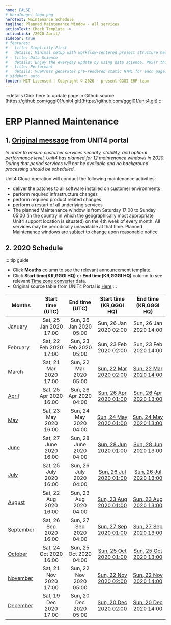 ```yaml
---
home: FALSE
# heroImage: logo.png
heroText: Maintenance Schedule
tagline: Planned Maintenance Window - all services
actionText: Check Template ->
actionLink: /2020 April/
sidebar: true
# features:
# - title: Simplicity First
#   details: Minimal setup with workflow-centered project structure helps you focus on working.
# - title: Data Science
#   details: Enjoy the everyday update by using data science. POSTr thinks and self-evolve to get it work smoother. 
# - title: Performant
#   details: VuePress generates pre-rendered static HTML for each page, and runs as an SPA once a page is loaded.
# sidebar: auto
footer: MIT Licensed | Copyright © 2020 - present GGGI ERP-team
---
```

<!-- 
# Hello VuePress

박하원 안녕
current route is : {{$route.path}}

*Italid* **bold** and `monospace` -->
:::details Click here to update page in Github source
[https://github.com/gggi01/unit4.git](https://github.com/gggi01/unit4.git)
:::
# ERP Planned Maintenance 
## 1. [Original message](https://community4u.unit4.com/cloud/maintenance) from UNIT4 portal

*In order to ensure customer services security, stability, and optimal performance level, Unit4 has planned for 12 maintenance windows in 2020.
During that period services will not be available and no background processing should be scheduled.*

Unit4 Cloud operation will conduct the following maintenance activities:

- deliver the patches to all software installed on customer environments
- perform required infrastructure changes
- perform required product related changes
- perform a restart of all underlying services
- The planned Maintenance window is from Saturday 17:00 to Sunday 05:00 (in the country in which the geographically most appropriate Unit4 support location is situated) on the 4th week of every month. All services may be periodically unavailable at that time. Planned Maintenance windows are subject to change upon reasonable notice.

## 2. 2020 Schedule

::: tip guide
- Click **Mouths** column to see the relevant announcement template.
- Click **Start time(KR,GGGI HQ)** or **End time(KR,GGGI HQ)** column to see relevant [Time zone converter](https://www.timeanddate.com/) data.
- Original source table from UNIT4 Portal is [Here](https://community4u.unit4.com/cloud/maintenance)
:::

| Months                          | **Start time (UTC)**     | **End time (UTC)**       | Start time (KR,GGGI HQ) | End time (KR,GGGI HQ)  |
| -------------                   |:-------------------:| :--------------:    |:---------------:       |:--------------:       |
| January                         | Sat, 25 Jan 2020 17:00|Sun, 26 Jan 2020 05:00 |Sun, 26 Jan 2020 02:00| Sun, 26 Jan 2020 14:00|
| February                        | Sat, 22 Feb 2020 17:00|Sun, 23 Feb 2020 05:00 |Sun, 23 Feb 2020 02:00| Sun, 23 Feb 2020 14:00|
| [March](/2020%20March/)         | Sat, 21 Mar 2020 17:00|Sun, 22 Mar 2020 05:00|[Sun, 22 Mar 2020 02:00](https://www.timeanddate.com/worldclock/converter.html?iso=20200321T170000&p1=1440&p2=235)|[Sun, 22 Mar 2020 14:00](https://www.timeanddate.com/worldclock/converter.html?iso=20200322T050000&p1=1440&p2=235)|
| [April](/2020%20April/)         | Sat, 25 Apr 2020 16:00|Sun, 26 Apr 2020 04:00 |[Sun, 26 Apr 2020 01:00](https://www.timeanddate.com/worldclock/converter.html?iso=20200425T160000&p1=1440&p2=235)|[Sun, 26 Apr 2020 13:00](https://www.timeanddate.com/worldclock/converter.html?iso=20200426T040000&p1=1440&p2=235)
| [May](/2020%20May/)             | Sat, 23 May 2020 16:00|Sun, 24 May 2020 04:00 |[Sun, 24 May 2020 01:00](https://www.timeanddate.com/worldclock/converter.html?iso=20200523T160000&p1=1440&p2=235)|[Sun, 24 May 2020 13:00](https://www.timeanddate.com/worldclock/converter.html?iso=20200524T040000&p1=1440&p2=235)
| [June](/2020%20June/)           | Sat, 27 June 2020 16:00|Sun, 28 June 2020 04:00 |[Sun, 28 Jun 2020 01:00](https://www.timeanddate.com/worldclock/converter.html?iso=20200627T160000&p1=1440&p2=235)|[Sun, 28 Jun 2020 13:00](https://www.timeanddate.com/worldclock/converter.html?iso=20200628T040000&p1=1440&p2=235)|
| [July](/2020%20July/)           | Sat, 25 July 2020 16:00|Sun, 26 July 2020 04:00 |[Sun, 26 Jul 2020 01:00](https://www.timeanddate.com/worldclock/converter.html?iso=20200725T160000&p1=1440&p2=235)|[Sun, 26 Jul 2020 13:00](https://www.timeanddate.com/worldclock/converter.html?iso=20200726T040000&p1=1440&p2=235)
| [August](/2020%20August/)       | Sat, 22 Aug 2020 16:00|Sun, 23 Aug 2020 04:00 |[Sun, 23 Aug 2020 01:00](https://www.timeanddate.com/worldclock/converter.html?iso=20200822T160000&p1=1440&p2=235)|[Sun, 23 Aug 2020 13:00](https://www.timeanddate.com/worldclock/converter.html?iso=20200823T040000&p1=1440&p2=235)|
| [September](/2020%20September/) | Sat, 26 Sep 2020 16:00|Sun, 27 Sep 2020 04:00 |[Sun, 27 Sep 2020 01:00](https://www.timeanddate.com/worldclock/converter.html?iso=20200926T160000&p1=1440&p2=235)|[Sun, 27 Sep 2020 13:00](https://www.timeanddate.com/worldclock/converter.html?iso=20200927T040000&p1=1440&p2=235)|
| [October](/2020%20October/)     | Sat, 24 Oct 2020 16:00|Sun, 25 Oct 2020 04:00 | [Sun, 25 Oct 2020 01:00](https://www.timeanddate.com/worldclock/converter.html?iso=20201024T160000&p1=1440&p2=235)|[Sun, 25 Oct 2020 13:00](https://www.timeanddate.com/worldclock/converter.html?iso=20201025T040000&p1=1440&p2=235)|
| [November](/2020%20November/)   | Sat, 21 Nov 2020 17:00|Sun, 22 Nov 2020 05:00 |[Sun, 22 Nov 2020 02:00](https://www.timeanddate.com/worldclock/converter.html?iso=20201121T170000&p1=1440&p2=235)|[Sun, 22 Nov 2020 14:00](https://www.timeanddate.com/worldclock/converter.html?iso=20201122T050000&p1=1440&p2=235)|
| [December](/2020%20December/)   | Sat, 19 Dec 2020 17:00|Sun, 20 Dec 2020 05:00 |[Sun, 20 Dec 2020 02:00](https://www.timeanddate.com/worldclock/converter.html?iso=20201219T170000&p1=1440&p2=235)|[Sun, 20 Dec 2020 14:00](https://www.timeanddate.com/worldclock/converter.html?iso=20201220T050000&p1=1440&p2=235)|